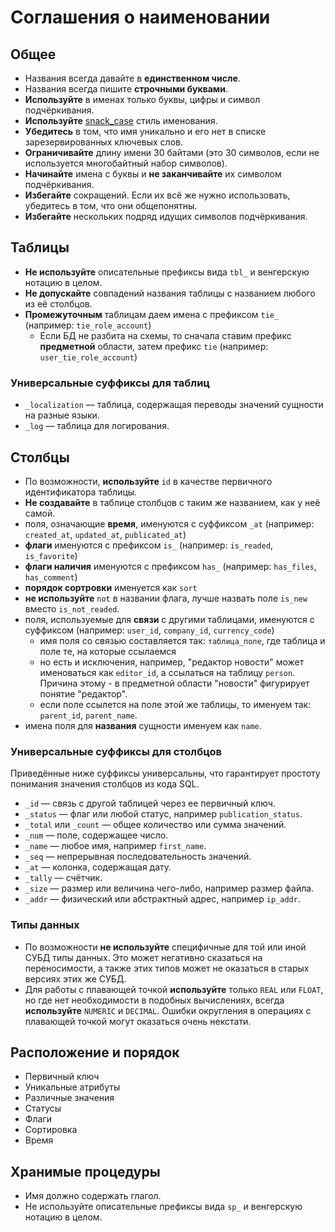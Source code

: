 # Соглашения о наименовании

## Общее

* Названия всегда давайте в **единственном числе**.
* Названия всегда пишите **строчными буквами**.
* **Используйте** в именах только буквы, цифры и символ подчёркивания.
* **Используйте** [snack_case](https://ru.wikipedia.org/wiki/Snake_case) стиль именования.
* **Убедитесь** в том, что имя уникально и его нет в списке зарезервированных ключевых слов.
* **Ограничивайте** длину имени 30 байтами (это 30 символов, если не используется многобайтный набор символов).
* **Начинайте** имена с буквы и **не заканчивайте** их символом подчёркивания.
* **Избегайте** сокращений. Если их всё же нужно использовать, убедитесь в том, что они общепонятны.
* **Избегайте** нескольких подряд идущих символов подчёркивания.

## Таблицы

* **Не используйте** описательные префиксы вида `tbl_` и венгерскую нотацию в целом.
* **Не допускайте** совпадений названия таблицы с названием любого из её столбцов.
* **Промежуточным** таблицам даем имена с префиксом `tie_` (например: `tie_role_account`)
  * Если БД не разбита на схемы, то сначала ставим префикс **предметной** области, затем префикс `tie` (например: `user_tie_role_account`)

### Универсальные суффиксы для таблиц

* `_localization` — таблица, содержащая переводы значений сущности на разные языки.
* `_log` — таблица для логирования.

## Столбцы

* По возможности, **используйте** `id` в качестве первичного идентификатора таблицы.
* **Не создавайте** в таблице столбцов с таким же названием, как у неё самой.
* поля, означающие **время**, именуются с суффиксом `_at` (например: `created_at`, `updated_at`, `publicated_at`)
* **флаги** именуются с префиксом `is_` (например: `is_readed`, `is_favorite`)
* **флаги наличия** именуются с префиксом `has_` (например: `has_files`, `has_comment`)
* **порядок сортровки** именуется как `sort`
* **не используйте** `not` в названии флага, лучше назвать поле `is_new` вместо `is_not_readed`.
* поля, используемые для **связи** с другими таблицами, именуются с суффиксом (например: `user_id`, `company_id`, `currency_code`)
	* имя поля со связью составляется так: `таблица_поле`, где таблица и поле те, на которые ссылаемся
	* но есть и исключения, например, "редактор новости" может именоваться как `editor_id`, а ссылаться на таблицу `person`. Причина этому - в предметной области "новости" фигурирует понятие "редактор".
	* если поле ссылется на поле этой же таблицы, то именуем так: `parent_id`, `parent_name`.
* имена поля для **названия** сущности именуем как `name`.

### Универсальные суффиксы для столбцов

Приведённые ниже суффиксы универсальны, что гарантирует простоту понимания значения столбцов из кода SQL.

* `_id` — связь с другой таблицей через ее первичный ключ.
* `_status` — флаг или любой статус, например `publication_status`.
* `_total` или `_count` — общее количество или сумма значений.
* `_num` — поле, содержащее число.
* `_name` — любое имя, например `first_name`.
* `_seq` — непрерывная последовательность значений.
* `_at` — колонка, содержащая дату.
* `_tally` — счётчик.
* `_size` — размер или величина чего-либо, например размер файла.
* `_addr` — физический или абстрактный адрес, например `ip_addr`.

### Типы данных

* По возможности **не используйте** специфичные для той или иной СУБД типы данных. Это может негативно сказаться на переносимости, а также этих типов может не оказаться в старых версиях этих же СУБД.
* Для работы с плавающей точкой **используйте** только `REAL` или `FLOAT`, но где нет необходимости в подобных вычислениях, всегда **используйте** `NUMERIC` и `DECIMAL`. Ошибки округления в операциях с плавающей точкой могут оказаться очень некстати.

## Расположение и порядок

* Первичный ключ
* Уникальные атрибуты
* Различные значения
* Статусы
* Флаги
* Сортировка
* Время

## Хранимые процедуры

* Имя должно содержать глагол.
* Не используйте описательные префиксы вида `sp_` и венгерскую нотацию в целом.
